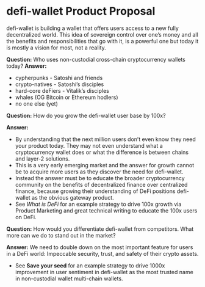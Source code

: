# defi-wallet Product Proposal
defi-wallet is building a wallet that offers users access to a new fully decentralized world. This idea of sovereign control over one’s money and all the benefits and responsibilities that go with it, is a powerful one but today it is mostly a vision for most, not a reality. 

**Question:** Who uses non-custodial cross-chain cryptocurrency wallets today?
**Answer:**
- cypherpunks - Satoshi and friends
- crypto-natives - Satoshi’s disciples
- hard-core deFiers - Vitalik’s disciples
- whales (OG Bitcoin or Ethereum hodlers)
- no one else (yet)

**Question:** How do you grow the defi-wallet user base by 100x?

**Answer:** 
* By understanding that the next million users don’t even know they need your product today. They may not even understand what a cryptocurrency wallet does or what the difference is between chains and layer-2 solutions. 
* This is a very early emerging market and the answer for growth cannot be to acquire more users as they discover the need for defi-wallet. 
* Instead the answer must be to educate the broader cryptocurrency community on the benefits of decentralized finance over centralized finance, because growing their understanding of DeFi positions defi-wallet as the obvious gateway product.
* See *What is DeFi* for an example strategy to drive 100x growth via Product Marketing and great technical writing to educate the 100x users on DeFi.

**Question:** How would you differentiate defi-wallet from competitors. What more can we do to stand out in the market?

**Answer:** We need to double down on the most important feature for users in a DeFi world: Impeccable security, trust, and safety of their crypto assets.
* See **Save your seed** for an example strategy to drive 1000x improvement in user sentiment in defi-wallet as the most trusted name in non-custodial wallet multi-chain wallets. 
